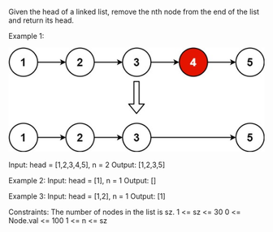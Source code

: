 Given the head of a linked list, remove the nth node from the end of the list and return its head.

Example 1:

![img](./img.jpg)

Input: head = [1,2,3,4,5], n = 2
Output: [1,2,3,5]

Example 2:
Input: head = [1], n = 1
Output: []

Example 3:
Input: head = [1,2], n = 1
Output: [1]

Constraints:
The number of nodes in the list is sz.
1 <= sz <= 30
0 <= Node.val <= 100
1 <= n <= sz